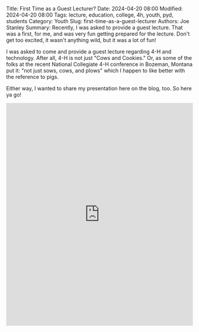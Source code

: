 Title: First Time as a Guest Lecturer?
Date: 2024-04-20 08:00
Modified: 2024-04-20 08:00
Tags: lecture, education, college, 4h, youth, pyd, students
Category: Youth
Slug: first-time-as-a-guest-lecturer
Authors: Joe Stanley
Summary: Recently, I was asked to provide a guest lecture. That was a first, for me, and was very fun getting prepared for the lecture. Don't get too excited, it wasn't anything wild, but it was a lot of fun!

I was asked to come and provide a guest lecture regarding 4-H and technology. After all, 4-H is not just "Cows and Cookies." Or, as some of the folks
at the recent National Collegiate 4-H conference in Bozeman, Montana put it: "not just sows, cows, and plows" which I happen to like better with the
reference to pigs.

Either way, I wanted to share my presentation here on the blog, too. So here ya go!

<iframe src='https://view.officeapps.live.com/op/embed.aspx?src=[https://idaho4h.us-east-1.linodeobjects.com/Lesson Materials/Collegiate/Technology/4-H_and_Technology.pptx]'
width='100%' height='600px' frameborder='0'>

I presented this slideshow along with a discussion-style lecture at the University of Idaho for their Ag Education/Communications course
all about extension. With 4-H being administered by Extension through the [Land Grant University](https://en.wikipedia.org/wiki/Land-grant_university)
system across the United States, it was a great junction!
